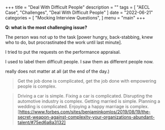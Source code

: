 +++
title = "Deal With Difficult People"
description = ""
tags = [
    "AECL Case",
    "Challenges",
    "Deal With Difficult People"
]
date = "2022-06-21"
categories = [
    "Mocking Interview Questions",
]
menu = "main"
+++

**Q: what is the most challenging issue?**

The person was not up to the task [power hungry, back-stabbing, knew who to do, but procrastinated the work until last minute].

I tried to put the requests on the performance appraisal.  

I used to label them difficult people.  I saw them as different people now.

really does not matter at all (at the end of the day.)

> Get the job done is complicated, get the job done with empowering people is complex.

> Driving a car is simple. Fixing a car is complicated. Disrupting the automotive industry is complex. 
> Getting married is simple. Planning a wedding is complicated. Enjoying a happy marriage is complex.
> [https://www.forbes.com/sites/benjaminkomlos/2019/08/19/the-secret-weapon-against-complexity-your-organizations-abundant-talent/#75ed6a8a3132]
